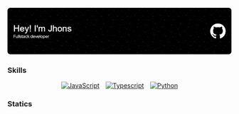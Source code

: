 ![Header](./assets/github-header-image.png)

### Skills

<div align="center">
  <div style="display: inline-block; margin: 0px 5px;"><a href="https://developer.mozilla.org/en-US/docs/Web/JavaScript" target="_blank" rel="noreferrer"><img src="https://upload.wikimedia.org/wikipedia/commons/thumb/6/6a/JavaScript-logo.png/800px-JavaScript-logo.png" width="36" height="36" alt="JavaScript" /></a></div>
  <div style="display: inline-block; margin: 0px 5px;"><a href="https://www.typescriptlang.org/" target="_blank" rel="noreferrer"><img src="https://upload.wikimedia.org/wikipedia/commons/thumb/4/4c/Typescript_logo_2020.svg/2048px-Typescript_logo_2020.svg.png" width="36" height="36" alt="Typescript" /></a></div>
  <div style="display: inline-block; margin: 0px 5px;"><a href="https://www.python.org/" target="_blank" rel="noreferrer"><img src="https://upload.wikimedia.org/wikipedia/commons/thumb/c/c3/Python-logo-notext.svg/1869px-Python-logo-notext.svg.png" width="36" height="36" alt="Python" /></a></div>
</div>

### Statics

<!-- <div id="header" align="center" style="width:100%; display:flex;  background-color:red">
  <img src="https://github-readme-stats.vercel.app/api?username=codespace21&include_all_commits=true&count_private=true&show_icons=true&theme=dark" alt="my Github Stats"/>

  <img src="https://github-readme-stats.vercel.app/api/top-langs/?username=anuraghazra&layout=compact"/>
</div> -->

<div id="header" align="center">
  <img src="https://komarev.com/ghpvc/?username=codespace21&style=flat-square&color=blue" alt="" />
</div>
